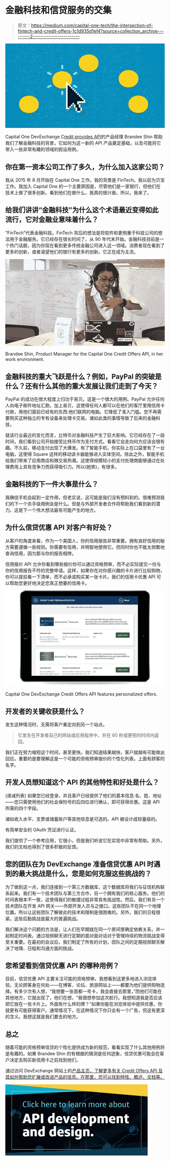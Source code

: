 # 金融科技和信贷服务的交集

> 原文：<https://medium.com/capital-one-tech/the-intersection-of-fintech-and-credit-offers-1c1d935d1ef4?source=collection_archive---------2----------------------->

![](img/5eeb820460c637f877075a6440e4ed93.png)

Capital One DevExchange C[redit provides API](https://developer.capitalone.com/products/credit-offers/homepage/)的产品经理 Brandee Shin 帮助我们了解金融科技的背景，它如何为这一新的 API 产品奠定基础，以及可能将它带入一些非常有趣的领域的假设用例。

## **你在第一资本公司工作了多久，为什么加入这家公司？**

我从 2015 年 8 月开始在 Capital One 工作。我的背景是 FinTech。我以前为贝宝工作。我加入 Capital One 的一个主要原因是，尽管他们是一家银行，但他们在技术上做了很多创新。看到他们在做什么，我真的很兴奋。所以，我来了。

## **给我们讲讲“金融科技”为什么这个术语最近变得如此流行，它对金融业意味着什么？**

“FinTech”代表金融科技。FinTech 背后的想法是将软件和更侧重于科技公司的想法用于金融服务。它已经存在很长时间了，从 90 年代末开始。金融科技目前是一个热门话题，因为你现在看到更多传统金融公司进入这一领域。消费者现在看到了更多的创新，或者渴望他们的银行有更多的创新。它正在成为主流。

![](img/b551e483d3f34639a2594700fce49f41.png)

Brandee Shin, Product Manager for the Capital One Credit Offers API, in her work environment.

## 金融科技的重大飞跃是什么？例如，PayPal 的突破是什么？还有什么其他的重大发展让我们走到了今天？

PayPal 的成功在很大程度上归功于易贝。这是一个很大的用例。PayPal 允许任何人向电子邮件地址汇款。加上易贝，这使得任何人都可以在他们的客厅里用信用卡付款，用他们面前已经有的东西:他们联网的电脑。它降低了准入门槛。您不再需要购买这种独立的专有设备来处理卡交易。诸如此类的事情导致了后来的金融科技。

就该行业最近的变化而言，比特币对金融科技产生了巨大影响。它已经存在了一段时间，我们看到公司开始接受比特币作为支付方式。看看它会走向何方应该会很有趣。不久前，移动支付出现了大爆发。有了智能手机，你实际上在口袋里有了一台电脑，这使得 Square 这样的移动读卡器能够进入实体空间。除此之外，智能手机给我们带来了应用商店和微交易热潮。这使得规模较小的支付处理商能够通过在处理费用上具有竞争力而获得吸引力。所以(她笑)，有很多。

## **金融科技的下一件大事是什么？**

我确信手机会起到一定作用，但老实说，这可能是我们没有预料到的。很难预测我们的下一个杀手级用例会是什么。但是与外部开发者合作将帮助我们看到新的潜力。这是下一个伟大想法最有可能产生的地方。

## **为什么信贷优惠 API 对客户有好处？**

从客户的角度来看，作为一个美国人，你的信用报告非常重要。拥有良好信用的秘方需要遵循一些规则。你需要有信用，并明智地使用它。但同时你也不能太频繁地查询信用，因为那与你的报告相悖。

信用报价 API 允许你看到哪些报价你可以通过资格预审，而不必实际提交一份与你的信用报告不符的完整申请。这样，如果你在对你感兴趣的卡片进行比较购物，你可以提前看一下清单，而不必承诺购买某一张卡片。我们的信用卡优惠 API 可以帮助您更好地决定您真正想要的信用卡。

![](img/6b835d3b1ef4b6103632b6598875e642.png)

Capital One DevExchange Credit Offers API features personalized offers.

## **开发者的关键收获是什么？**

发生这种情况时，无需将客户重定向到另一个站点。

> 它发生在开发者自己的网站或应用程序中，并在 60 秒或更短的时间内返回。

我们正在努力缩短这个时间，甚至更快。我们知道结果越快，客户就越有可能做出回应。重要的是要理解这是一个可能的资格预审报价的个性化列表。上面有顾客的名字。

## **开发人员想知道这个 API 的其他特性和好处是什么？**

(递减列表)
如果您已经登录，并且客户已经提供了他们的基本信息:名、姓、地址——您只需使用他们的社会保险号的后四位进行确认，即可获得优惠。这是 API 所需的四个字段。

诸如收入水平、支票或储蓄账户等其他信息是可选的。API 被设计成轻量级的。

有简单安全的 OAuth 凭证进行认证。

我们提供了一个参考应用，它很小，但是我们听说它在实现中非常有帮助。另外，我们的文档也得到了很多积极的反馈。

## **您的团队在为 DevExchange 准备信贷优惠 API 时遇到的最大挑战是什么，您是如何克服这些挑战的？**

为了做到这一点，我们连接到一个第三方数据库，这个数据库将我们与征信机构联系起来。我们有一个技术团队与第三方合作，另一个拥有我们的核心服务。他们的时间表根本不一致，这使得我们的敏捷过程非常具有挑战性。然后，我们有另一个技术团队在开发 API 网关——外部开发人员与之接口。这些团队不在同一个地理位置。所以让这些团队了解彼此的技术和限制是很困难的。另外，我们的日程很紧。这些后勤挑战是最大的普遍挑战。

我们解决这个问题的方法是，让人们在早期就在同一个房间里确定依赖关系，并一起制定时间表。通过视频聊天进行定期的面对面对话对于管理持续的物流挑战变得至关重要。在最初的会议后，我们制定了所有的计划，团队之间的定期视频聊天解决了地理、日程和沟通方面的挑战。

## 您希望看到信贷优惠 API 的哪种用例？

目前，信贷优惠 API 主要关注可能的资格预审。我想看到这更多地进入浏览体验。无论顾客身在何处——在博客、论坛、旅游网站上——都要为他们提供购物选择。有多少次有人想，“我想要一张首都一号卡，我会直接去那里，”而他们可能在其他地方，它就出现了，他们在想，“我很想参加这次航行。我想知道我是否应该把它放在一张卡片上。外面有什么样的牌？”如果你能在浏览体验中提供优惠，你就更有可能获得客户。通常情况下，在这种情况下你只会有一个广告，但这有更深的含义。我想这就是我们要去的地方。

## **总之**

随着可能的资格预审信贷的个性化提供成为新的规范，看看实现了什么其他用例将是有趣的。如果 Brandee Shin 的有根据的猜测是任何迹象，信贷优惠可能会在客户决定去购买新信用卡之前找到他们。

通过访问 DevExchange 网站上的[产品主页，了解更多有关 Credit Offers API 及其如何帮助您扩展或改进产品的信息。在那里，您可以找到特性、概述、文档等。](https://developer.capitalone.com/products/)

[![](img/c6c5bb1f3967049ba012aebf5757e08d.png)](https://medium.com/capital-one-tech/api/home)